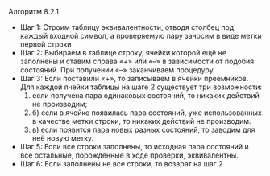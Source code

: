 Алгоритм 8.2.1

- Шаг 1: Строим таблицу эквивалентности, отводя столбец под каждый входной символ, а проверяемую пару заносим в виде метки первой строки
- Шаг 2: Выбираем в таблице строку, ячейки которой ещё не заполнены и ставим справа «+» или «–» в зависимости от подобия состояний. При получении «–» заканчиваем процедуру.
- Шаг 3: Если поставили «+», то записываем в ячейки преемников. Для каждой ячейки таблицы на шаге 2 существует три возможности: 
	1) если получена пара одинаковых состояний, то никаких действий не производим; 
	2) б) если в ячейке появилась пара состояний, уже использованных в качестве метки строки, то никаких действий не производим. 
	3) в) если появится пара новых разных состояний, то заводим для неё новую метку.
- Шаг 5: Если все строки заполнены, то исходная пара состояний и все остальные, порождённые в ходе проверки, эквивалентны.
- Шаг 6: Если заполнены не все строки, то возврат на шаг 2.

